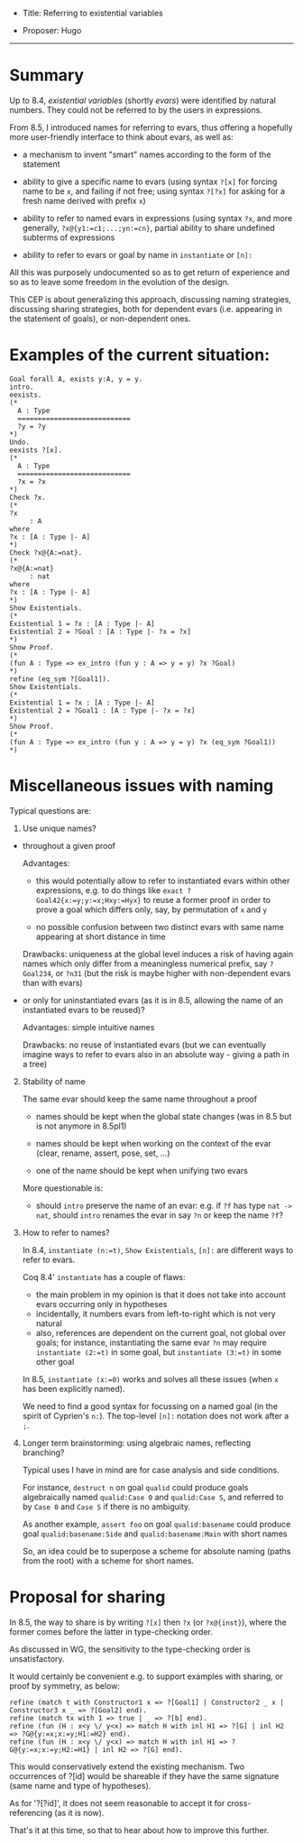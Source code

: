 - Title: Referring to existential variables

- Proposer: Hugo

----

# Summary

Up to 8.4, *existential variables* (shortly *evars*) were identified by natural numbers. They could not be referred to by the users in expressions.

From 8.5, I introduced names for referring to evars, thus offering a hopefully more user-friendly interface to think about evars, as well as:

- a mechanism to invent "smart" names according to the form of the
  statement

- ability to give a specific name to evars (using syntax `?[x]` for forcing name to be `x`, and failing if not free; using syntax `?[?x]` for asking for a fresh name derived with prefix `x`)

- ability to refer to named evars in expressions (using syntax `?x`, and more generally, `?x@{y1:=c1;...;yn:=cn}`, partial ability to share undefined subterms of expressions

- ability to refer to evars or goal by name in `instantiate` or `[n]:`

All this was purposely undocumented so as to get return of experience and so as to leave some freedom in the evolution of the design.

This CEP is about generalizing this approach, discussing naming strategies, discussing sharing strategies, both for dependent evars (i.e. appearing in the statement of goals), or non-dependent ones.

# Examples of the current situation:

```
Goal forall A, exists y:A, y = y.
intro.
eexists.
(*
  A : Type
  ============================
  ?y = ?y
*)    
Undo.
eexists ?[x].
(*
  A : Type
  ============================
  ?x = ?x
*)    
Check ?x.
(*
?x
     : A
where
?x : [A : Type |- A]
*)
Check ?x@{A:=nat}.
(*
?x@{A:=nat}
     : nat
where
?x : [A : Type |- A]
*)
Show Existentials.
(*
Existential 1 = ?x : [A : Type |- A]
Existential 2 = ?Goal : [A : Type |- ?x = ?x]
*)
Show Proof.
(*
(fun A : Type => ex_intro (fun y : A => y = y) ?x ?Goal)
*)
refine (eq_sym ?[Goal1]).
Show Existentials.
(*
Existential 1 = ?x : [A : Type |- A]
Existential 2 = ?Goal1 : [A : Type |- ?x = ?x]
*)
Show Proof.
(*
(fun A : Type => ex_intro (fun y : A => y = y) ?x (eq_sym ?Goal1))
*)
```

# Miscellaneous issues with naming

Typical questions are:

1. Use unique names?

  * throughout a given proof

    Advantages:

      * this would potentially allow to refer to instantiated evars within other expressions, e.g. to do things like `exact ?Goal42{x:=y;y:=x;Hxy:=Hyx}` to reuse a former proof in order to prove a goal which differs only, say, by permutation of `x` and `y`

      * no possible confusion between two distinct evars with same name appearing at short distance in time

    Drawbacks: uniqueness at the global level induces a risk of having again names which only differ from a meaningless numerical prefix, say `?Goal234`, or `?n31` (but the risk is maybe higher with non-dependent evars than with evars)

  * or only for uninstantiated evars (as it is in 8.5, allowing the name of an instantiated evars to be reused)?

    Advantages: simple intuitive names

    Drawbacks: no reuse of instantiated evars (but we can eventually   imagine ways to refer to evars also in an absolute way - giving a path in a tree)

2. Stability of name

   The same evar should keep the same name throughout a proof

   * names should be kept when the global state changes (was in 8.5 but is not anymore in 8.5pl1)
  
   * names should be kept when working on the context of the evar (clear, rename, assert, pose, set, ...)

   * one of the name should be kept when unifying two evars

   More questionable is:

   * should `intro` preserve the name of an evar: e.g. if `?f` has type `nat -> nat`, should `intro` renames the evar in say `?n` or keep the name `?f`?

3. How to refer to names?

   In 8.4, `instantiate (n:=t)`, `Show Existentials`, `[n]:` are different ways to refer to evars.

   Coq 8.4' `instantiate` has a couple of flaws:

   * the main problem in my opinion is that it does not take into account evars occurring only in hypotheses
   * incidentally, it numbers evars from left-to-right which is not very natural
   * also, references are dependent on the current goal, not global over goals; for instance, instantiating the same evar `?n` may require `instantiate (2:=t)` in some goal, but `instantiate (3:=t)` in some other goal

   In 8.5, `instantiate (x:=0)` works and solves all these issues (when `x` has been explicitly named).

   We need to find a good syntax for focussing on a named goal (in the spirit of Cyprien's `n:`). The top-level `[n]:` notation does not work after a `;`.

4. Longer term brainstorming: using algebraic names, reflecting branching?

   Typical uses I have in mind are for case analysis and side conditions.

   For instance, `destruct n` on goal `qualid` could produce goals algebraically named `qualid:Case 0` and `qualid:Case S`, and referred to by `Case 0` and `Case S` if there is no ambiguity.

   As another example, `assert foo` on goal `qualid:basename` could produce goal `qualid:basename:Side` and `qualid:basename:Main` with short names

   So, an idea could be to superpose a scheme for absolute naming (paths from the root) with a scheme for short names.
 
# Proposal for sharing

In 8.5, the way to share is by writing `?[x]` then `?x` (or `?x@{inst}`), where the former comes before the latter in type-checking order.

As discussed in WG, the sensitivity to the type-checking order is unsatisfactory.

It would certainly be convenient e.g. to support examples with sharing, or proof by symmetry, as below:

```
refine (match t with Constructor1 x => ?[Goal1] | Constructor2 _ x | Constructor3 x _ => ?[Goal2] end).
refine (match tx with 1 => true | _ => ?[b] end).
refine (fun (H : x<y \/ y<x) => match H with inl H1 => ?[G] | inl H2 => ?G@{y:=x;x:=y;H1:=H2} end).
refine (fun (H : x<y \/ y<x) => match H with inl H1 => ?G@{y:=x;x:=y;H2:=H1} | inl H2 => ?[G] end).
```

This would conservatively extend the existing mechanism. Two occurrences of ?[id] would be shareable if they have the same signature (same name and type of hypotheses).

As for '?[?id]', it does not seem reasonable to accept it for cross-referencing (as it is now).

That's it at this time, so that to hear about how to improve this further.






 
